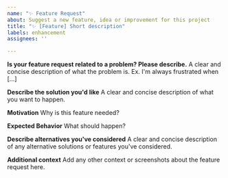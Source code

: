 ```yaml
---
name: "✨ Feature Request"
about: Suggest a new feature, idea or improvement for this project
title: "✨ [Feature] Short description"
labels: enhancement
assignees: ''

---
```


**Is your feature request related to a problem? Please describe.**
A clear and concise description of what the problem is. Ex. I'm always frustrated when [...]

**Describe the solution you'd like**
A clear and concise description of what you want to happen.

**Motivation**
Why is this feature needed?

**Expected Behavior**
What should happen?

**Describe alternatives you've considered**
A clear and concise description of any alternative solutions or features you've considered.

**Additional context**
Add any other context or screenshots about the feature request here.
